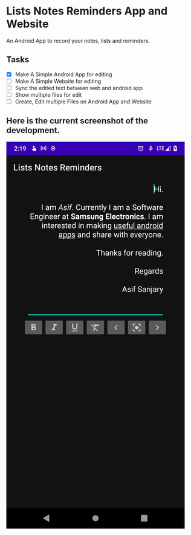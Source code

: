 # Lists Notes Reminders App and Website
An Android App to record your notes, lists and reminders.
## Tasks
- [x] Make A Simple Android App for editing
- [ ] Make A Simple Website for editing
- [ ] Sync the edited text between web and android app
- [ ] Show multiple files for edit
- [ ] Create, Edit multiple Files on Android App and Website

## Here is the current screenshot of the development.
![Alt text](Screenshot_Apr_7_2021_2_19_31_AM.png?raw=true "Text Editing on Phone") 
